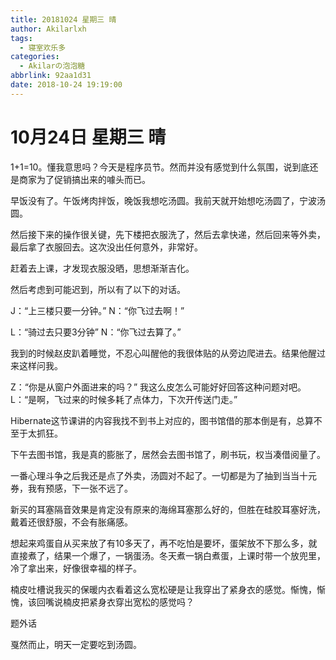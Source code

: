 ```yaml
---
title: 20181024 星期三 晴
author: Akilarlxh
tags:
  - 寝室欢乐多
categories:
  - Akilarの泡泡糖
abbrlink: 92aa1d31
date: 2018-10-24 19:19:00
---
```

# 10月24日 星期三 晴

1+1=10。懂我意思吗？今天是程序员节。然而并没有感觉到什么氛围，说到底还是商家为了促销搞出来的噱头而已。

早饭没有了。午饭烤肉拌饭，晚饭我想吃汤圆。我前天就开始想吃汤圆了，宁波汤圆。

然后接下来的操作很关键，先下楼把衣服洗了，然后去拿快递，然后回来等外卖，最后拿了衣服回去。这次没出任何意外，非常好。

赶着去上课，才发现衣服没晒，思想渐渐吉化。

然后考虑到可能迟到，所以有了以下的对话。

J：“上三楼只要一分钟。”
N：“你飞过去啊！”

L：“骑过去只要3分钟”
N：“你飞过去算了。”


我到的时候赵皮趴着睡觉，不忍心叫醒他的我很体贴的从旁边爬进去。结果他醒过来这样问我。

Z：“你是从窗户外面进来的吗？”
我这么皮怎么可能好好回答这种问题对吧。
L：“是啊，飞过来的时候多耗了点体力，下次开传送门走。”

Hibernate这节课讲的内容我找不到书上对应的，图书馆借的那本倒是有，总算不至于太抓狂。

下午去图书馆，我是真的膨胀了，居然会去图书馆了，刷书玩，权当凑借阅量了。

一番心理斗争之后我还是点了外卖，汤圆对不起了。一切都是为了抽到当当十元券，我有预感，下一张不远了。

新买的耳塞隔音效果是肯定没有原来的海绵耳塞那么好的，但胜在硅胶耳塞好洗，戴着还很舒服，不会有胀痛感。

想起来鸡蛋自从买来放了有10多天了，再不吃怕是要坏，蛋架放不下那么多，就直接煮了，结果一个爆了，一锅蛋汤。冬天煮一锅白煮蛋，上课时带一个放兜里，冷了拿出来，好像很幸福的样子。

楠皮吐槽说我买的保暖内衣看着这么宽松硬是让我穿出了紧身衣的感觉。惭愧，惭愧，该回嘴说楠皮把紧身衣穿出宽松的感觉吗？

题外话

戛然而止，明天一定要吃到汤圆。